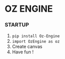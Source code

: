 # OZ ENGINE

### STARTUP

1. ``` pip install Oz-Engine ```
2. ` import OzEngine as oz `
3. Create canvas
4. Have fun !
